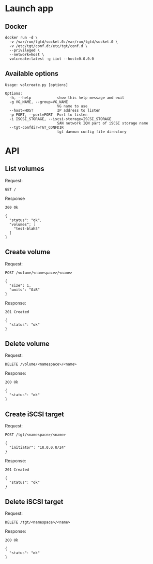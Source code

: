# Launch app
## Docker
```
docker run -d \
  -v /var/run/tgtd/socket.0:/var/run/tgtd/socket.0 \
  -v /etc/tgt/conf.d:/etc/tgt/conf.d \
  --privileged \
  --network=host \
  volcreate:latest -g iiot --host=0.0.0.0
```

## Available options 
```
Usage: volcreate.py [options]

Options:
  -h, --help            show this help message and exit
  -g VG_NAME, --group=VG_NAME
                        VG name to use
  --host=HOST           IP address to listen
  -p PORT, --port=PORT  Port to listen
  -i ISCSI_STORAGE, --iscsi-storage=ISCSI_STORAGE
                        SAN network IQN part of iSCSI storage name
  --tgt-confdir=TGT_CONFDIR
                        tgt daemon config file directory
```

# API
## List volumes
Request:
```
GET /
```

Response
```
200 Ok

{
  "status": "ok",
  "volumes": [
    "test-blah3"
  ]
}
```

## Create volume
Request:
```
POST /volume/<namespace>/<name>

{
  "size": 1,
  "units": "GiB"
}
```

Response:
```
201 Created

{
  "status": "ok"
}
```

## Delete volume
Request:
```
DELETE /volume/<namespace>/<name>
```

Response:
```
200 Ok

{
  "status": "ok"
}
```

## Create iSCSI target
Request:
```
POST /tgt/<namespace>/<name>

{
  "initiator": "10.0.0.0/24"
}
```

Response:
```
201 Created

{
  "status": "ok"
}
```

## Delete iSCSI target
Request:
```
DELETE /tgt/<namespace>/<name>
```

Response:
```
200 Ok

{
  "status": "ok"
}
```
